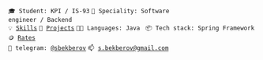 <code>🎓 Student: KPI / IS-93</code>
<code>👷 Speciality: Software engineer / Backend</code><br>
<code>💡 [Skills](SKILLS.md)</code>
<code>🧻 [Projects](PROJECTS.md)</code>
<code>🧑‍💻 Languages: Java </code>
<code>📦 Tech stack: Spring Framework</code>
<code>🪙 [Rates](RATES.md)</code><br>
<code>💬 telegram: [@sbekberov](https://t.me/sbekberov)</code>
<code>📫 [s.bekberov@gmail.com](mailto:s.bekberov@gmail.com)</code>
